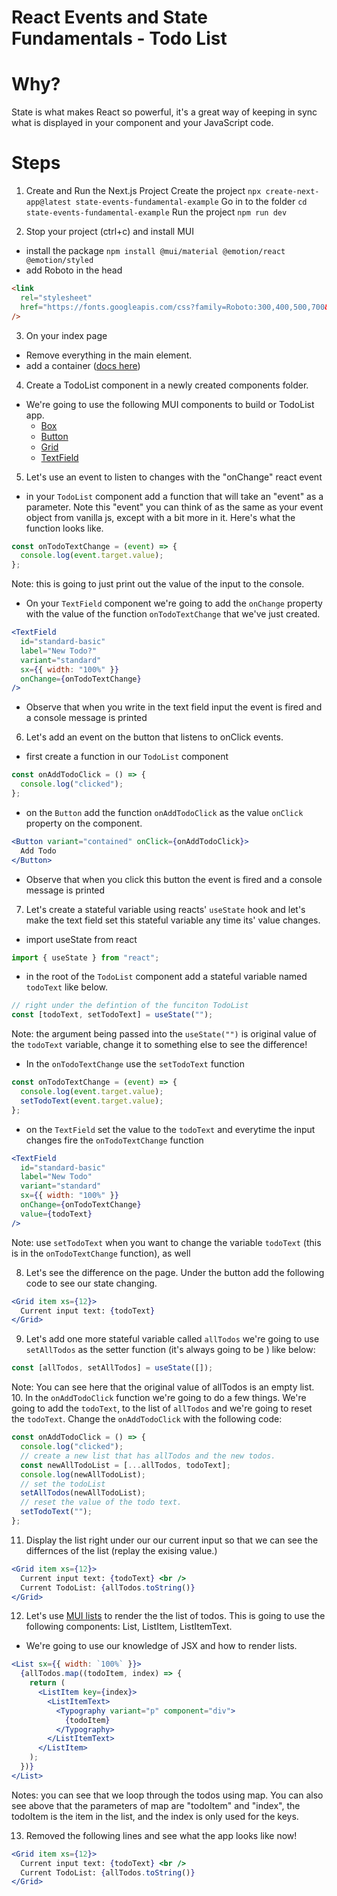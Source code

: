 # React Events and State Fundamentals - Todo List

# Why?

State is what makes React so powerful, it's a great way of keeping in sync what is displayed in your component and your JavaScript code.

# Steps

1. Create and Run the Next.js Project
   Create the project
   `npx create-next-app@latest state-events-fundamental-example`
   Go in to the folder
   `cd state-events-fundamental-example`
   Run the project
   `npm run dev`

2. Stop your project (ctrl+c) and install MUI

- install the package
  `npm install @mui/material @emotion/react @emotion/styled`
- add Roboto in the head

```html
<link
  rel="stylesheet"
  href="https://fonts.googleapis.com/css?family=Roboto:300,400,500,700&display=swap"
/>
```

3. On your index page

- Remove everything in the main element.
- add a container ([docs here](https://mui.com/material-ui/react-container/))

4. Create a TodoList component in a newly created components folder.

- We're going to use the following MUI components to build or TodoList app.
  - [Box](https://mui.com/material-ui/react-box/)
  - [Button](https://mui.com/material-ui/react-button/#basic-button)
  - [Grid](https://mui.com/material-ui/react-grid/)
  - [TextField](https://mui.com/material-ui/react-text-field/)

5. Let's use an event to listen to changes with the "onChange" react event

- in your `TodoList` component add a function that will take an "event" as a parameter. Note this "event" you can think of as the same as your event object from vanilla js, except with a bit more in it. Here's what the function looks like.

```jsx
const onTodoTextChange = (event) => {
  console.log(event.target.value);
};
```

Note: this is going to just print out the value of the input to the console.

- On your `TextField` component we're going to add the `onChange` property with the value of the function `onTodoTextChange` that we've just created.

```jsx
<TextField
  id="standard-basic"
  label="New Todo?"
  variant="standard"
  sx={{ width: "100%" }}
  onChange={onTodoTextChange}
/>
```

- Observe that when you write in the text field input the event is fired and a console message is printed

6. Let's add an event on the button that listens to onClick events.

- first create a function in our `TodoList` component

```jsx
const onAddTodoClick = () => {
  console.log("clicked");
};
```

- on the `Button` add the function `onAddTodoClick` as the value `onClick` property on the component.

```jsx
<Button variant="contained" onClick={onAddTodoClick}>
  Add Todo
</Button>
```

- Observe that when you click this button the event is fired and a console message is printed

7. Let's create a stateful variable using reacts' `useState` hook and let's make the text field set this stateful variable any time its' value changes.

- import useState from react

```jsx
import { useState } from "react";
```

- in the root of the `TodoList` component add a stateful variable named `todoText` like below.

```jsx
// right under the defintion of the funciton TodoList
const [todoText, setTodoText] = useState("");
```

Note: the argument being passed into the `useState("")` is original value of the `todoText` variable, change it to something else to see the difference!

- In the `onTodoTextChange` use the `setTodoText` function

```jsx
const onTodoTextChange = (event) => {
  console.log(event.target.value);
  setTodoText(event.target.value);
};
```

- on the `TextField` set the value to the `todoText` and everytime the input changes fire the `onTodoTextChange` function

```jsx
<TextField
  id="standard-basic"
  label="New Todo"
  variant="standard"
  sx={{ width: "100%" }}
  onChange={onTodoTextChange}
  value={todoText}
/>
```

Note: use `setTodoText` when you want to change the variable `todoText` (this is in the `onTodoTextChange` function), as well

8. Let's see the difference on the page. Under the button add the following code to see our state changing.

```jsx
<Grid item xs={12}>
  Current input text: {todoText}
</Grid>
```

9. Let's add one more stateful variable called `allTodos` we're going to use `setAllTodos` as the setter function (it's always going to be ) like below:

```jsx
const [allTodos, setAllTodos] = useState([]);
```

Note: You can see here that the original value of allTodos is an empty list. 10. In the `onAddTodoClick` function we're going to do a few things. We're going to add the `todoText`, to the list of `allTodos` and we're going to reset the `todoText`. Change the `onAddTodoClick` with the following code:

```jsx
const onAddTodoClick = () => {
  console.log("clicked");
  // create a new list that has allTodos and the new todos.
  const newAllTodoList = [...allTodos, todoText];
  console.log(newAllTodoList);
  // set the todoList
  setAllTodos(newAllTodoList);
  // reset the value of the todo text.
  setTodoText("");
};
```

11. Display the list right under our our current input so that we can see the differnces of the list (replay the exising value.)

```jsx
<Grid item xs={12}>
  Current input text: {todoText} <br />
  Current TodoList: {allTodos.toString()}
</Grid>
```

12. Let's use [MUI lists](https://mui.com/material-ui/react-list/#basic-list) to render the the list of todos. This is going to use the following components: List, ListItem, ListItemText.

- We're going to use our knowledge of JSX and how to render lists.

```jsx
<List sx={{ width: `100%` }}>
  {allTodos.map((todoItem, index) => {
    return (
      <ListItem key={index}>
        <ListItemText>
          <Typography variant="p" component="div">
            {todoItem}
          </Typography>
        </ListItemText>
      </ListItem>
    );
  })}
</List>
```

Notes: you can see that we loop through the todos using map. You can also see above that the parameters of map are "todoItem" and "index", the todoItem is the item in the list, and the index is only used for the keys.

13. Removed the following lines and see what the app looks like now!

```jsx
<Grid item xs={12}>
  Current input text: {todoText} <br />
  Current TodoList: {allTodos.toString()}
</Grid>
```
